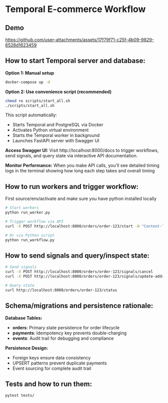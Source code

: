 # Temporal E-commerce Workflow

## Demo

https://github.com/user-attachments/assets/17f79f71-c25f-4b09-9829-6528d1623459





## How to start Temporal server and database:

**Option 1: Manual setup**
```bash
docker-compose up -d
```

**Option 2: Use convenience script (recommended)**
```bash
chmod +x scripts/start_all.sh
./scripts/start_all.sh
```
This script automatically:
- Starts Temporal and PostgreSQL via Docker
- Activates Python virtual environment  
- Starts the Temporal worker in background
- Launches FastAPI server with Swagger UI

**Access Swagger UI:**
Visit http://localhost:8000/docs to trigger workflows, send signals, and query state via interactive API documentation.

**Monitor Performance:**
When you make API calls, you'll see detailed timing logs in the terminal showing how long each step takes and overall timing

## How to run workers and trigger workflow:

First source/env/activate and make sure you have python installed locally

```bash
# Start workers
python run_worker.py

# Trigger workflow via API
curl -X POST http://localhost:8000/orders/order-123/start -H "Content-Type: application/json" -d '{"payment_id": "payment-456"}'

# Or via Python script
python run_workflow.py
```

## How to send signals and query/inspect state:
```bash
# Send signals
curl -X POST http://localhost:8000/orders/order-123/signals/cancel
curl -X POST http://localhost:8000/orders/order-123/signals/update-address -H "Content-Type: application/json" -d '{"street": "123 Main St"}'

# Query state
curl http://localhost:8000/orders/order-123/status
```

## Schema/migrations and persistence rationale:

**Database Tables:**
- **orders**: Primary state persistence for order lifecycle
- **payments**: Idempotency key prevents double-charging  
- **events**: Audit trail for debugging and compliance

**Persistence Design:**
- Foreign keys ensure data consistency
- UPSERT patterns prevent duplicate payments
- Event sourcing for complete audit trail

## Tests and how to run them:
```bash
pytest tests/
```
